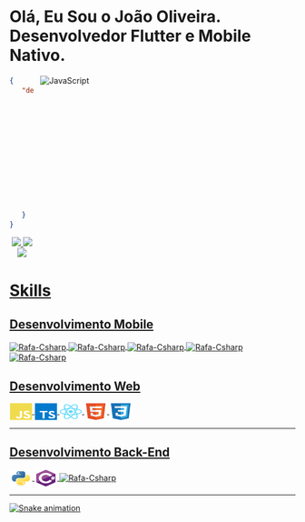 # Olá, Eu Sou o João Oliveira. Desenvolvedor Flutter e Mobile Nativo.

</div>

<img src="https://www.themasterpicks.com/wp-content/uploads/2020/04/22b22287602523.5dbd29081561d.gif" 
padding="10px" style="vertical-align:middle;margin-left:10px" height = "305" width="450px" align="right" alt="JavaScript">

~~~json
{
   "desenvolvedor mobile": {
       "id": 1,
       "nome": "João Oliveira",
       "idade": 43,
       "sexo": "Masculino",
       "profissao": "Desenvolvedor Flutter",
       "empresa": "ModalGR",
       "localizacao":[
           {
                "cidade": "Praia Grande",
                "estado": "SP"
           }
       ] 
   }
}
~~~

<div align="center">
  <a href="https://oliveiradg.github.io/Meu-Portifolio/#home">
  <img height="180em" src="https://github-readme-stats-oliveiradg.vercel.app/api?username=oliveiradg&show_icons=true&theme=react&include_all_commits=true&count_private=true"/>
  <img height="180em" src="https://github-readme-stats-oliveiradg.vercel.app/api/top-langs/?username=oliveiradg&layout=compact&langs_count=7&theme=react"/>
  <img height='180em' src='https://github-readme-streak-stats.herokuapp.com?user=oliveiradg&theme=react&date_format=j%20M%5B%20Y%5D&fire=DD0000&ring=52DD81&dates=52DD81&stroke=ABCFDD'/>
  
</div>


# Skills


## Desenvolvimento Mobile

<img align="center" alt="Rafa-Csharp" height="200" width="120" src="https://cdn.jsdelivr.net/gh/devicons/devicon/icons/dart/dart-original-wordmark.svg" />
<img  align="center" alt="Rafa-Csharp" height="40" width="50" src="https://cdn.jsdelivr.net/gh/devicons/devicon/icons/flutter/flutter-original.svg" />  
<img align="center" alt="Rafa-Csharp" height="60" width="70" src="https://cdn.jsdelivr.net/gh/devicons/devicon/icons/android/android-plain-wordmark.svg" />
<img align="center" alt="Rafa-Csharp" height="200" width="120" src="https://cdn.jsdelivr.net/gh/devicons/devicon/icons/kotlin/kotlin-original-wordmark.svg" />
<img align="center" alt="Rafa-Csharp" height="200" width="120" src="https://cdn.jsdelivr.net/gh/devicons/devicon/icons/swift/swift-original-wordmark.svg" />  

 ## Desenvolvimento Web 

<div> 
  <img align="center" alt="Rafa-Js" height="30" width="40" src="https://raw.githubusercontent.com/devicons/devicon/master/icons/javascript/javascript-plain.svg">
  <img align="center" alt="Rafa-Ts" height="30" width="40" src="https://raw.githubusercontent.com/devicons/devicon/master/icons/typescript/typescript-plain.svg">
  <img align="center" alt="Rafa-React" height="30" width="40" src="https://raw.githubusercontent.com/devicons/devicon/master/icons/react/react-original.svg">
  <img align="center" alt="Rafa-HTML" height="30" width="40" src="https://raw.githubusercontent.com/devicons/devicon/master/icons/html5/html5-original.svg">
  <img align="center" alt="Rafa-CSS" height="30" width="40" src="https://raw.githubusercontent.com/devicons/devicon/master/icons/css3/css3-original.svg">
</div>
<hr>

## Desenvolvimento Back-End


<div>
  <img align="center" alt="Rafa-Python" height="30" width="40" src="https://raw.githubusercontent.com/devicons/devicon/master/icons/python/python-original.svg">
  <img align="center" alt="Rafa-Csharp" height="30" width="40" src="https://raw.githubusercontent.com/devicons/devicon/master/icons/csharp/csharp-original.svg">
  <img align="center" alt="Rafa-Csharp" height="40" width="50" src="https://cdn.jsdelivr.net/gh/devicons/devicon/icons/java/java-original-wordmark.svg" />
          
</div>
<hr>

<div>

  ![Snake animation](https://github.com/oliveiradg/oliveiradg/blob/output/github-contribution-grid-snake.svg)
</div>

          
          
          
```
